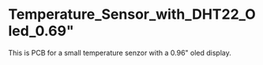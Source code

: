 # Temperature_Sensor_with_DHT22_Oled_0.69"
This is PCB for a small temperature senzor with a 0.96" oled display.
